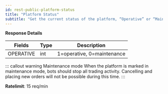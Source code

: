 ```yaml
---
id: rest-public-platform-status
title: "Platform Status"
subtitle: "Get the current status of the platform, “Operative” or “Maintenance”. Maintenance periods generally last for a few minutes to a couple of hours and may be necessary from time to time during infrastructure upgrades.   For real-time status notifications, we suggest using Websockets to listen to events 20060/20061. For more information about Websockets please see https://docs.bitfinex.com/v2/docs/ws-general.  For more information on REST Public endpoint example code structure please see https://docs.bitfinex.com/v2/docs/rest-public"
---
```


**Response Details**

Fields | Type | Description
--- | --- | ---
OPERATIVE  | int  |  1=operative, 0=maintenance


::: callout warning Maintenance mode
When the platform is marked in maintenance mode, bots should stop all trading activity. Cancelling and placing new orders will not be possible during this time.
:::


**Ratelimit**: 15 req/min
